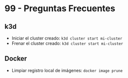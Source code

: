 # 99 - Preguntas Frecuentes

## k3d

- Iniciar el cluster creado: `k3d cluster start mi-cluster`
- Frenar el cluster creado: `k3d cluster start mi-cluster`

## Docker

- Limpiar registro local de imágenes: `docker image prune`
